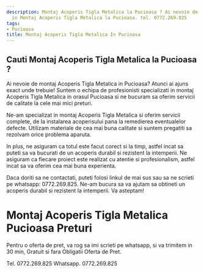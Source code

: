 ```yaml
---
description: Montaj Acoperis Tigla Metalica la Pucioasa ? Ai nevoie de un profesionist
  in Montaj Acoperis Tigla Metalica la Pucioasa. tel. 0772.269.825
tags:
- Pucioasa
title: Montaj Acoperis Tigla Metalica In Pucioasa
---
```



## Cauti Montaj Acoperis Tigla Metalica la Pucioasa ?

Ai nevoie de montaj Acoperis Tigla Metalica in Pucioasa? Atunci ai ajuns exact unde trebuie! Suntem o echipa de profesionisti specializati in montaj Acoperis Tigla Metalica in orasul Pucioasa si ne bucuram sa oferim servicii de calitate la cele mai mici preturi. 

Ne-am specializat in montaj Acoperis Tigla Metalica si oferim servicii complete, de la instalarea acoperisului pana la remedierea eventualelor defecte. Utilizam materiale de cea mai buna calitate si suntem pregatiti sa rezolvam orice problema aparuta. 

In plus, ne asiguram ca totul este facut corect si la timp, astfel incat sa puteti sa va bucurati de un acoperis durabil si rezistent la intemperii. Ne asiguram ca fiecare proiect este realizat cu atentie si profesionalism, astfel incat sa va oferim cea mai buna experienta. 

Daca doriti sa ne contactati, puteti folosi linkul de mai sus sau sa ne scrieti pe whatsapp: 0772.269.825. Ne-am bucura sa va ajutam sa obtineti un acoperis durabil si rezistent la intemperii. Va asteptam!

# Montaj Acoperis Tigla Metalica Pucioasa Preturi
Pentru o oferta de pret, va rog sa imi scrieti pe whatsapp, si va trimitem in 30 min, Gratuit si fara Obligatii Oferta de Pret.

Tel. 0772.269.825
Whatsapp. 0772.269.825